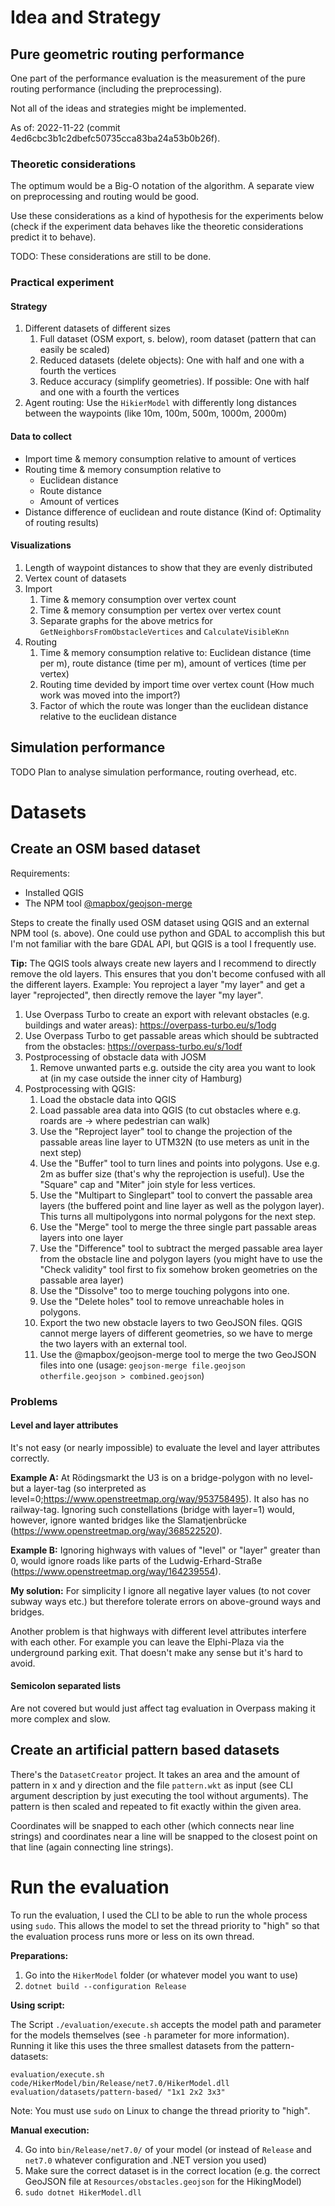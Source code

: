 # Idea and Strategy

## Pure geometric routing performance

One part of the performance evaluation is the measurement of the pure routing performance (including the preprocessing).

Not all of the ideas and strategies might be implemented.

As of: 2022-11-22 (commit 4ed6cbc3b1c2dbefc50735cca83ba24a53b0b26f).

### Theoretic considerations

The optimum would be a Big-O notation of the algorithm.
A separate view on preprocessing and routing would be good.

Use these considerations as a kind of hypothesis for the experiments below (check if the experiment data behaves like the theoretic considerations predict it to behave).

TODO: These considerations are still to be done.

### Practical experiment

#### Strategy

1. Different datasets of different sizes
	1. Full dataset (OSM export, s. below), room dataset (pattern that can easily be scaled)
	2. Reduced datasets (delete objects): One with half and one with a fourth the vertices
	3. Reduce accuracy (simplify geometries). If possible: One with half and one with a fourth the vertices
2. Agent routing: Use the `HikierModel` with differently long distances between the waypoints (like 10m, 100m, 500m, 1000m, 2000m)

#### Data to collect

* Import time & memory consumption relative to amount of vertices
* Routing time & memory consumption relative to
	* Euclidean distance
	* Route distance
	* Amount of vertices
* Distance difference of euclidean and route distance (Kind of: Optimality of routing results)

#### Visualizations

1. Length of waypoint distances to show that they are evenly distributed
2. Vertex count of datasets
3. Import
	1. Time & memory consumption over vertex count
	1. Time & memory consumption per vertex over vertex count
	2. Separate graphs for the above metrics for `GetNeighborsFromObstacleVertices` and `CalculateVisibleKnn`
4. Routing
	1. Time & memory consumption relative to: Euclidean distance (time per m), route distance (time per m), amount of vertices (time per vertex)
	2. Routing time devided by import time over vertex count (How much work was moved into the import?)
	3. Factor of which the route was longer than the euclidean distance relative to the euclidean distance

## Simulation performance

TODO Plan to analyse simulation performance, routing overhead, etc.

# Datasets

## Create an OSM based dataset

Requirements:

* Installed QGIS
* The NPM tool [@mapbox/geojson-merge](https://www.npmjs.com/package/@mapbox/geojson-merge)

Steps to create the finally used OSM dataset using QGIS and an external NPM tool (s. above).
One could use python and GDAL to accomplish this but I'm not familiar with the bare GDAL API, but QGIS is a tool I frequently use.

**Tip:**
The QGIS tools always create new layers and I recommend to directly remove the old layers.
This ensures that you don't become confused with all the different layers.
Example: You reproject a layer "my layer" and get a layer "reprojected", then directly remove the layer "my layer".

1. Use Overpass Turbo to create an export with relevant obstacles (e.g. buildings and water areas): https://overpass-turbo.eu/s/1odg
2. Use Overpass Turbo to get passable areas which should be subtracted from the obstacles: https://overpass-turbo.eu/s/1odf
3. Postprocessing of obstacle data with JOSM
	1. Remove unwanted parts e.g. outside the city area you want to look at (in my case outside the inner city of Hamburg)
4. Postprocessing with QGIS:
	1. Load the obstacle data into QGIS
	2. Load passable area data into QGIS (to cut obstacles where e.g. roards are -> where pedestrian can walk)
	3. Use the "Reproject layer" tool to change the projection of the passable areas line layer to UTM32N (to use meters as unit in the next step)
	4. Use the "Buffer" tool to turn lines and points into polygons. Use e.g. 2m as buffer size (that's why the reprojection is useful). Use the "Square" cap and "Miter" join style for less vertices.
	5. Use the "Multipart to Singlepart" tool to convert the passable area layers (the buffered point and line layer as well as the polygon layer). This turns all multipolygons into normal polygons for the next step.
	6. Use the "Merge" tool to merge the three single part passable areas layers into one layer
	7. Use the "Difference" tool to subtract the merged passable area layer from the obstacle line and polygon layers (you might have to use the "Check validity" tool first to fix somehow broken geometries on the passable area layer)
	8. Use the "Dissolve" too to merge touching polygons into one.
	9. Use the "Delete holes" tool to remove unreachable holes in polygons.
	10. Export the two new obstacle layers to two GeoJSON files. QGIS cannot merge layers of different geometries, so we have to merge the two layers with an external tool.
	11. Use the @mapbox/geojson-merge tool to merge the two GeoJSON files into one (usage: `geojson-merge file.geojson otherfile.geojson > combined.geojson`)

### Problems

#### Level and layer attributes

It's not easy (or nearly impossible) to evaluate the level and layer attributes correctly.

**Example A:**
At Rödingsmarkt the U3 is on a bridge-polygon with no level- but a layer-tag (so interpreted as level=0;https://www.openstreetmap.org/way/953758495). It also has no railway-tag. Ignoring such constellations (bridge with layer=1) would, however, ignore wanted bridges like the Slamatjenbrücke (https://www.openstreetmap.org/way/368522520).

**Example B:**
Ignoring highways with values of "level" or "layer" greater than 0, would ignore roads like parts of the Ludwig-Erhard-Straße (https://www.openstreetmap.org/way/164239554).

**My solution:**
For simplicity I ignore all negative layer values (to not cover subway ways etc.) but therefore tolerate errors on above-ground ways and bridges.

Another problem is that highways with different level attributes interfere with each other. For example you can leave the Elphi-Plaza via the underground parking exit. That doesn't make any sense but it's hard to avoid.

#### Semicolon separated lists

Are not covered but would just affect tag evaluation in Overpass making it more complex and slow.

## Create an artificial pattern based datasets

There's the `DatasetCreator` project.
It takes an area and the amount of pattern in x and y direction and the file `pattern.wkt` as input (see CLI argument description by just executing the tool without arguments).
The pattern is then scaled and repeated to fit exactly within the given area.

Coordinates will be snapped to each other (which connects near line strings) and coordinates near a line will be snapped to the closest point on that line (again connecting line strings).

# Run the evaluation

To run the evaluation, I used the CLI to be able to run the whole process using `sudo`.
This allows the model to set the thread priority to "high" so that the evaluation process runs more or less on its own thread.

**Preparations:**

1. Go into the `HikerModel` folder (or whatever model you want to use)
2. `dotnet build --configuration Release `

**Using script:**

The Script `./evaluation/execute.sh` accepts the model path and parameter for the models themselves (see `-h` parameter for more information).
Running it like this uses the three smallest datasets from the pattern-datasets:

`evaluation/execute.sh code/HikerModel/bin/Release/net7.0/HikerModel.dll evaluation/datasets/pattern-based/ "1x1 2x2 3x3"`

Note: You must use `sudo` on Linux to change the thread priority to "high".

**Manual execution:**

4. Go into `bin/Release/net7.0/` of your model (or instead of `Release` and `net7.0` whatever configuration and .NET version you used)
5. Make sure the correct dataset is in the correct location (e.g. the correct GeoJSON file at `Resources/obstacles.geojson` for the HikingModel)
6. `sudo dotnet HikerModel.dll`

